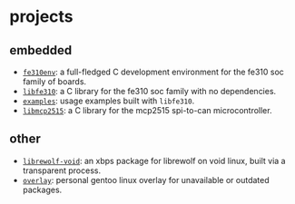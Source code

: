 # projects

## embedded
- [``fe310env``](https://codeberg.org/fe310/fe310env): a full-fledged C development environment for the fe310 soc family of boards.  
- [``libfe310``](https://codeberg.org/fe310/libfe310): a C library for the fe310 soc family with no dependencies.  
- [``examples``](https://codeberg.org/fe310/examples): usage examples built with ``libfe310``.  
- [``libmcp2515``](https://codeberg.org/idx/libmcp2515): a C library for the mcp2515 spi-to-can microcontroller.  

## other
- [``librewolf-void``](https://github.com/index-0/librewolf-void): an xbps package for librewolf on void linux, built via a transparent process.  
- [``overlay``](https://github.com/index-0/overlay): personal gentoo linux overlay for unavailable or outdated packages.  
